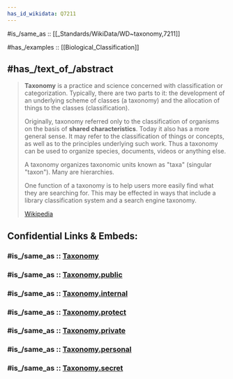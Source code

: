 ```yaml
---
has_id_wikidata: Q7211
---
```


#is_/same_as :: [[_Standards/WikiData/WD~taxonomy,7211]] 

#has_/examples :: [[Biological_Classification]] 

## #has_/text_of_/abstract 

> **Taxonomy** is a practice and science concerned with classification or categorization. 
> Typically, there are two parts to it: the development of an underlying scheme of classes (a taxonomy) 
> and the allocation of things to the classes (classification).
>
> Originally, taxonomy referred only to the classification of organisms on the basis of __shared characteristics__. 
> Today it also has a more general sense. 
> It may refer to the classification of things or concepts, as well as to the principles underlying such work. 
> Thus a taxonomy can be used to organize species, documents, videos or anything else. 
>
> A taxonomy organizes taxonomic units known as "taxa" (singular "taxon"). Many are hierarchies.
>
> One function of a taxonomy is to help users more easily find what they are searching for. 
> This may be effected in ways that include a library classification system and a search engine taxonomy.
>
> [Wikipedia](https://en.wikipedia.org/wiki/Taxonomy) 


## Confidential Links & Embeds: 

### #is_/same_as :: [Taxonomy](/_Standards/bio/Taxonomy.md) 

### #is_/same_as :: [Taxonomy.public](/_public/bio/Taxonomy.public.md) 

### #is_/same_as :: [Taxonomy.internal](/_internal/bio/Taxonomy.internal.md) 

### #is_/same_as :: [Taxonomy.protect](/_protect/bio/Taxonomy.protect.md) 

### #is_/same_as :: [Taxonomy.private](/_private/bio/Taxonomy.private.md) 

### #is_/same_as :: [Taxonomy.personal](/_personal/bio/Taxonomy.personal.md) 

### #is_/same_as :: [Taxonomy.secret](/_secret/bio/Taxonomy.secret.md)

